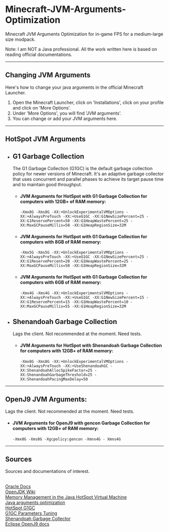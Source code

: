 # Minecraft-JVM-Arguments-Optimization

Minecraft JVM Arguments Optimization for in-game FPS for a medium-large size modpack.

Note: I am NOT a Java professional. All the work written here is based on reading official documentations.


<hr>

## Changing JVM Arguments

Here's how to change your java arguments in the official Minecraft Launcher. 
1. Open the Minecraft Launcher, click on 'Installations', click on your profile and click on 'More Options'.
2. Under 'More Options', you will find 'JVM arguments'.
3. You can change or add your JVM arguments here.


<hr>

## HotSpot JVM Arguments

- ## G1 Garbage Collection

  The G1 Garbage Collection (G1GC) is the default garbage collection policy for newer versions of Minecraft. It's an adaptive garbage collector that uses concurrent and parallel phases to achieve its target pause time and to maintain good throughput.

   - #### JVM Arguments for HotSpot with G1 Garbage Collection for computers with 12GB+ of RAM memory:
      ``
      -Xmx8G -Xms8G -XX:+UnlockExperimentalVMOptions -XX:+AlwaysPreTouch -XX:+UseG1GC -XX:G1NewSizePercent=25 -XX:G1ReservePercent=50 -XX:G1HeapWastePercent=25 -XX:MaxGCPauseMillis=50 -XX:G1HeapRegionSize=32M
      ``

  - #### JVM Arguments for HotSpot with G1 Garbage Collection for computers with 8GB of RAM memory:
      ``
      -Xmx5G -Xms5G -XX:+UnlockExperimentalVMOptions -XX:+AlwaysPreTouch -XX:+UseG1GC -XX:G1NewSizePercent=25 -XX:G1ReservePercent=20 -XX:G1HeapWastePercent=25 -XX:MaxGCPauseMillis=50 -XX:G1HeapRegionSize=32M
      ``

  - #### JVM Arguments for HotSpot with G1 Garbage Collection for computers with 6GB of RAM memory:
      ``
      -Xmx4G -Xms4G -XX:+UnlockExperimentalVMOptions -XX:+AlwaysPreTouch -XX:+UseG1GC -XX:G1NewSizePercent=15 -XX:G1ReservePercent=15 -XX:G1HeapWastePercent=10 -XX:MaxGCPauseMillis=55 -XX:G1HeapRegionSize=32M
      ``

- ## Shenandoah Garbage Collection

  Lags the client. Not recommended at the moment. Need tests.

   - #### JVM Arguments for HotSpot with Shenandoah Garbage Collection for computers with 12GB+ of RAM memory:
      ``
      -Xmx8G -Xms8G -XX:+UnlockExperimentalVMOptions -XX:+AlwaysPreTouch -XX:+UseShenandoahGC -XX:ShenandoahAllocSpikeFactor=25 -XX:ShenandoahGarbageThreshold=25 -XX:ShenandoahPacingMaxDelay=50
      ``


<hr>

## OpenJ9 JVM Arguments:

  Lags the client. Not recommended at the moment. Need tests.
  
  - #### JVM Arguments for OpenJ9 with gencon Garbage Collection for computers with 12GB+ of RAM memory:
    ``
    -Xmx8G -Xms8G -Xgcpolicy:gencon -Xmnx4G - Xmns4G
    ``


<hr>

## Sources

Sources and documentations of interest.

<br> [Oracle Docs](https://docs.oracle.com/en/)
<br> [OpenJDK Wiki](https://wiki.openjdk.java.net/)
<br> [Memory Management in the Java HotSpot Virtual Machine](https://www.oracle.com/technetwork/java/javase/memorymanagement-whitepaper-150215.pdf)
<br> [Java arguments optimization](https://github.com/NordicGamerFE/usefulmods/blob/main/JavaArgumentsOptimization.md)
<br> [HotSpot G1GC](https://wiki.openjdk.java.net/display/HotSpot/G1GC+Feedback)
<br> [G1GC Parameters Tuning](https://www.oracle.com/technical-resources/articles/java/g1gc.html)
<br> [Shenandoah Garbage Collector](https://wiki.openjdk.java.net/display/shenandoah/Main)
<br> [Eclipse OpenJ9 docs](https://www.eclipse.org/openj9/docs/)
